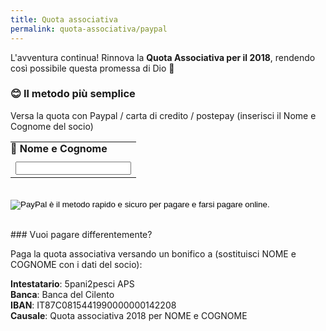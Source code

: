```yaml
---
title: Quota associativa
permalink: quota-associativa/paypal
---
```


L'avventura continua! Rinnova la **Quota Associativa per il 2018**, rendendo così possibile questa promessa di Dio 🙌


### 😊 Il metodo più semplice

Versa la quota con Paypal / carta di credito / postepay (inserisci il Nome e Cognome del socio)

<form action="https://www.paypal.com/cgi-bin/webscr" method="post" target="_top">
<input type="hidden" name="cmd" value="_s-xclick">
<input type="hidden" name="hosted_button_id" value="ASJGGQE8LSTJ4">
<table>
<tr>
<td style="padding:0 0 0.6rem 0"><input type="hidden" name="on0" value="Nome e Cognome">🙋 <strong>Nome e Cognome</strong></td></tr><tr><td><input type="text" name="os0" maxlength="200"></td></tr>
</table>
<br>
<input type="image" src="https://www.paypalobjects.com/it_IT/IT/i/btn/btn_paynow_LG.gif" border="0" name="submit" alt="PayPal è il metodo rapido e sicuro per pagare e farsi pagare online.">
<img alt="" border="0" src="https://www.paypalobjects.com/it_IT/i/scr/pixel.gif" width="1" height="1">
</form>

<br>
### Vuoi pagare differentemente?

Paga la quota associativa versando un bonifico a (sostituisci NOME e COGNOME con i dati del socio):

<strong>Intestatario</strong>: 5pani2pesci APS<br>
<strong>Banca</strong>: Banca del Cilento<br>
<strong>IBAN</strong>: IT87C0815441990000000142208<br>
<strong>Causale</strong>: Quota associativa 2018 per NOME e COGNOME
